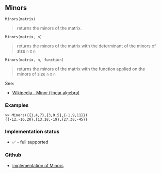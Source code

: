 ## Minors

```
Minors(matrix) 
```

> returns the minors of the matrix.


```
Minors(matrix, n) 
```

> returns the minors of the matrix with the determinant of the minors of size  `n` x `n`

```
Minors(matrix, n, function) 
```

> returns the minors of the matrix with the function applied on the minors of size  `n` x `n`

See:
* [Wikipedia - Minor (linear algebra)](https://en.wikipedia.org/wiki/Minor_(linear_algebra))
	
### Examples

```
>> Minors({{1,4,7},{3,0,5},{-1,9,11}})
{{-12,-16,20},{13,18,-19},{27,38,-45}}
```






### Implementation status

* &#x2705; - full supported

### Github

* [Implementation of Minors](https://github.com/axkr/symja_android_library/blob/master/symja_android_library/matheclipse-core/src/main/java/org/matheclipse/core/builtin/LinearAlgebra.java#L4292) 

